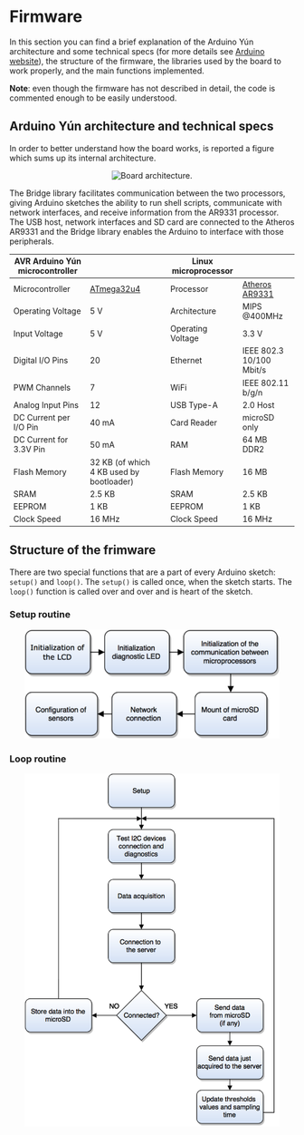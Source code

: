 # Firmware

In this section you can find a brief explanation of the Arduino Yún architecture and some technical specs (for more details see [Arduino website](https://www.arduino.cc/)), the structure of the firmware, the libraries used by the board to work properly, and the main functions implemented.

**Note**: even though the firmware has not described in detail, the code is commented enough to be easily understood.

## Arduino Yún architecture and technical specs

In order to better understand how the board works, is reported a figure which sums up its internal architecture.

<p align="center">
    <img src="../../figures/fig6.png" alt="Board architecture." title="Board architecture" width="500px;"></img>
</p>

The Bridge library facilitates communication between the two processors, giving Arduino sketches the ability to run shell scripts, communicate with network interfaces, and receive information from the AR9331 processor. The USB host, network interfaces and SD card are connected to the Atheros AR9331 and the Bridge library enables the Arduino to interface with those peripherals.

| AVR Arduino Yún microcontroller |                                                                                              |   | Linux microprocessor |                                                                                   |
|---------------------------------|----------------------------------------------------------------------------------------------|---|----------------------|-----------------------------------------------------------------------------------|
| Microcontroller                 | [ATmega32u4](http://www.atmel.com/Images/Atmel-7766-8-bit-AVR-ATmega16U4-32U4_Datasheet.pdf) |   | Processor            | [Atheros AR9331](https://www.openhacks.com/uploadsproductos/ar9331_datasheet.pdf) |
| Operating Voltage               | 5 V                                                                                          |   | Architecture         | MIPS @400MHz                                                                      |
| Input Voltage                   | 5 V                                                                                          |   | Operating Voltage    | 3.3 V                                                                             |
| Digital I/O Pins                | 20                                                                                           |   | Ethernet             | IEEE 802.3 10/100 Mbit/s                                                          |
| PWM Channels                    | 7                                                                                            |   | WiFi                 | IEEE 802.11 b/g/n                                                                 |
| Analog Input Pins               | 12                                                                                           |   | USB Type-A           | 2.0 Host                                                                          |
| DC Current per I/O Pin          | 40 mA                                                                                        |   | Card Reader          | microSD only                                                                      |
| DC Current for 3.3V Pin         | 50 mA                                                                                        |   | RAM                  | 64 MB DDR2                                                                        |
| Flash Memory                    | 32 KB (of which 4 KB used by bootloader)                                                     |   | Flash Memory         | 16 MB                                                                             |
| SRAM                            | 2.5 KB                                                                                       |   | SRAM                 | 2.5 KB                                                                            |
| EEPROM                          | 1 KB                                                                                         |   | EEPROM               | 1 KB                                                                              |
| Clock Speed                     | 16 MHz                                                                                       |   | Clock Speed          | 16 MHz                                                                            |

## Structure of the frimware

There are two special functions that are a part of every Arduino sketch: `setup()` and `loop()`. The `setup()` is called once, when the sketch starts. The `loop()` function is called over and over and is heart of the sketch.

### Setup routine

<p align="center">
    <img src="../../figures/fig7.png" alt="Setup routine." title="Setup routine" width="450px;"></img>
</p>

### Loop routine

<p align="center">
    <img src="../../figures/fig8.png" alt="Loop routine." title="Loop routine" width="450px;"></img>
</p>
